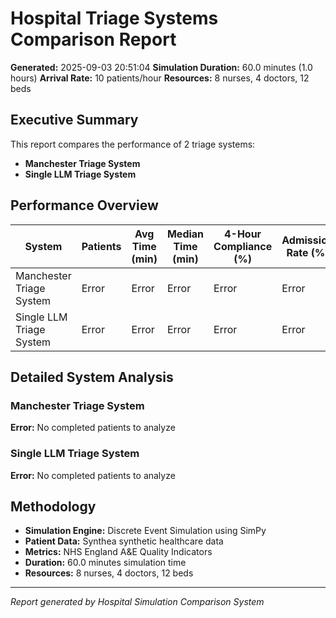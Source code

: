 # Hospital Triage Systems Comparison Report

**Generated:** 2025-09-03 20:51:04
**Simulation Duration:** 60.0 minutes (1.0 hours)
**Arrival Rate:** 10 patients/hour
**Resources:** 8 nurses, 4 doctors, 12 beds

## Executive Summary

This report compares the performance of 2 triage systems:
- **Manchester Triage System**
- **Single LLM Triage System**

## Performance Overview

| System | Patients | Avg Time (min) | Median Time (min) | 4-Hour Compliance (%) | Admission Rate (%) |
|--------|----------|----------------|-------------------|----------------------|-------------------|
| Manchester Triage System | Error | Error | Error | Error | Error |
| Single LLM Triage System | Error | Error | Error | Error | Error |

## Detailed System Analysis

### Manchester Triage System

**Error:** No completed patients to analyze

### Single LLM Triage System

**Error:** No completed patients to analyze

## Methodology

- **Simulation Engine:** Discrete Event Simulation using SimPy
- **Patient Data:** Synthea synthetic healthcare data
- **Metrics:** NHS England A&E Quality Indicators
- **Duration:** 60.0 minutes simulation time
- **Resources:** 8 nurses, 4 doctors, 12 beds

---
*Report generated by Hospital Simulation Comparison System*
